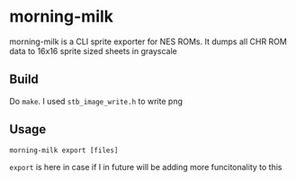 # morning-milk
morning-milk is a CLI sprite exporter for NES ROMs. It dumps all CHR ROM data to 16x16 sprite sized sheets in grayscale
## Build
Do `make`. I used `stb_image_write.h` to write png
## Usage
```
morning-milk export [files]
```
`export` is here in case if I in future will be adding more funcitonality to this
